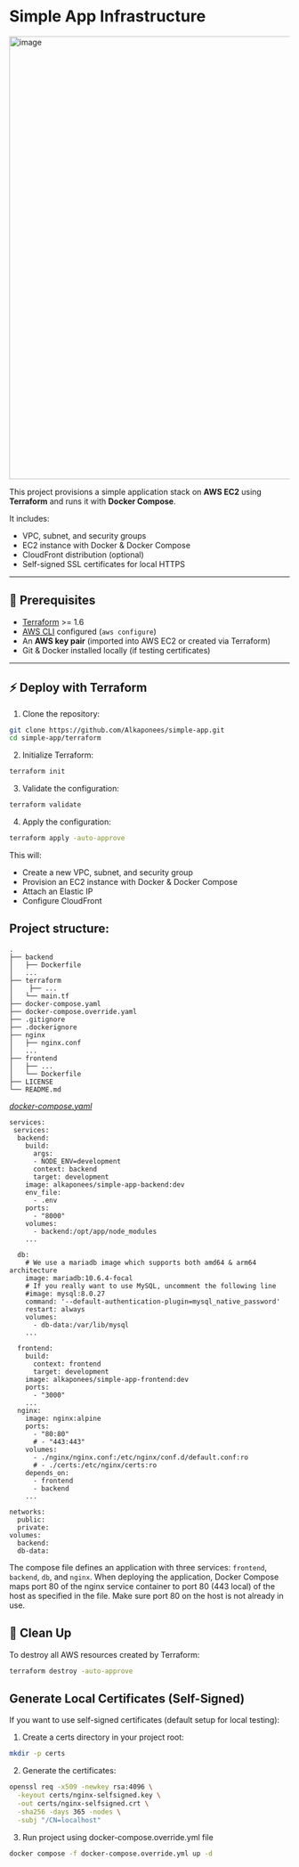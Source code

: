 # Simple App Infrastructure
<img width="1459" height="796" alt="image" src="https://github.com/user-attachments/assets/6bd63d02-2c33-4d1f-9327-f5fc211edc7f" />

This project provisions a simple application stack on **AWS EC2** using **Terraform** and runs it with **Docker Compose**.  

It includes:  
- VPC, subnet, and security groups  
- EC2 instance with Docker & Docker Compose  
- CloudFront distribution (optional)  
- Self-signed SSL certificates for local HTTPS  

---

## 🚀 Prerequisites

- [Terraform](https://developer.hashicorp.com/terraform/downloads) >= 1.6  
- [AWS CLI](https://docs.aws.amazon.com/cli/latest/userguide/getting-started-install.html) configured (`aws configure`)  
- An **AWS key pair** (imported into AWS EC2 or created via Terraform)  
- Git & Docker installed locally (if testing certificates)  

---

## ⚡ Deploy with Terraform

1. Clone the repository:

```bash
git clone https://github.com/Alkaponees/simple-app.git
cd simple-app/terraform
```
2. Initialize Terraform:
``` bash
terraform init
```
3. Validate the configuration:
``` bash
terraform validate
```
4. Apply the configuration:
``` bash
terraform apply -auto-approve
```
This will:
- Create a new VPC, subnet, and security group
- Provision an EC2 instance with Docker & Docker Compose
- Attach an Elastic IP
- Configure CloudFront

## Project structure:
```
.
├── backend
│   ├── Dockerfile
│   ...
├── terraform
│    ├── ...
│   └── main.tf
├── docker-compose.yaml
├── docker-compose.override.yaml
├── .gitignore
├── .dockerignore
├── nginx
│   ├── nginx.conf
│   ...
├── frontend
│   ├── ...
│   └── Dockerfile
├── LICENSE
└── README.md
```
[_docker-compose.yaml_](docker-compose.yaml)
```
services:
 services:
  backend:
    build:
      args:
      - NODE_ENV=development
      context: backend
      target: development
    image: alkaponees/simple-app-backend:dev
    env_file:
      - .env
    ports:
      - "8000"
    volumes:
      - backend:/opt/app/node_modules
    ...

  db:
    # We use a mariadb image which supports both amd64 & arm64 architecture
    image: mariadb:10.6.4-focal
    # If you really want to use MySQL, uncomment the following line
    #image: mysql:8.0.27
    command: '--default-authentication-plugin=mysql_native_password'
    restart: always
    volumes:
      - db-data:/var/lib/mysql
    ...

  frontend:
    build:
      context: frontend
      target: development
    image: alkaponees/simple-app-frontend:dev 
    ports:
      - "3000"
    ...
  nginx:
    image: nginx:alpine
    ports:
      - "80:80"
      # - "443:443"
    volumes:
      - ./nginx/nginx.conf:/etc/nginx/conf.d/default.conf:ro
      # - ./certs:/etc/nginx/certs:ro
    depends_on:
      - frontend
      - backend
    ...

networks:
  public:
  private:
volumes:
  backend:
  db-data:

```
The compose file defines an application with three services: `frontend`, `backend`, `db`, and `nginx`.
When deploying the application, Docker Compose maps port 80  of the nginx service container to port 80 (443 local) of the host as specified in the file.
Make sure port 80 on the host is not already in use.

## 🧹 Clean Up
To destroy all AWS resources created by Terraform:
```bash
terraform destroy -auto-approve
```

## Generate Local Certificates (Self-Signed)

If you want to use self-signed certificates (default setup for local testing):

1. Create a certs directory in your project root:
``` bash
mkdir -p certs
```
2. Generate the certificates:
``` bash
openssl req -x509 -newkey rsa:4096 \
  -keyout certs/nginx-selfsigned.key \
  -out certs/nginx-selfsigned.crt \
  -sha256 -days 365 -nodes \
  -subj "/CN=localhost"
```
3. Run project using docker-compose.override.yml file
``` bash
docker compose -f docker-compose.override.yml up -d
```
